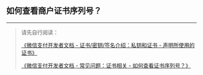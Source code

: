 ﻿## 如何查看商户证书序列号？

---

> 请先自行阅读：
>
> [《微信支付开发者文档 - 证书/密钥/签名介绍：私钥和证书 - 声明所使用的证书》](https://pay.weixin.qq.com/wiki/doc/apiv3/wechatpay/wechatpay3_1.shtml#part-3)
>
> [《微信支付开发者文档 - 常见问题：证书相关 - 如何查看证书序列号？》](https://pay.weixin.qq.com/wiki/doc/apiv3_partner/wechatpay/wechatpay7_0.shtml#part-5)